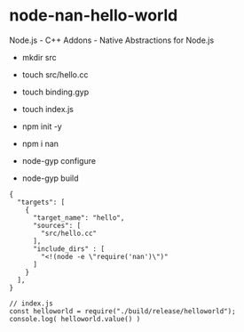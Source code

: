 # node-nan-hello-world
Node.js - C++ Addons - Native Abstractions for Node.js

- mkdir src
- touch src/hello.cc
- touch binding.gyp
- touch index.js
- npm init -y
- npm i nan

- node-gyp configure
- node-gyp build
```
{
  "targets": [
    {
      "target_name": "hello",
      "sources": [ 
        "src/hello.cc" 
      ],
      "include_dirs" : [
        "<!(node -e \"require('nan')\")"
      ]
    }
  ],
}
```

```
// index.js
const helloworld = require("./build/release/helloworld");
console.log( helloworld.value() )
```